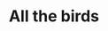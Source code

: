 ---
inv_num: 2018-035
add_credit:
url: 2018-035-all-the-birds
title: All the birds
year: '2018'
display_year: '2018'
medium: Pipe organ composition
dims:
pitch:
ps:
live_url:
youtube:
related_code:
subheading:
download: Alle-Fugler.pdf
commission:
related:
layout: things-i-made
---
